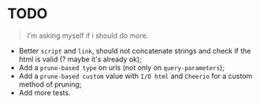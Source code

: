 # TODO

> I'm asking myself if i should do more.

- Better `script` and `link`, should not concatenate strings and check if the html is valid (? maybe it's already ok);
- Add a `prune-based type` on urls (not only on `query-parameters`);
- Add a `prune-based custom` value with `I/O html` and `Cheerio` for a custom method of pruning;
- Add more tests.
